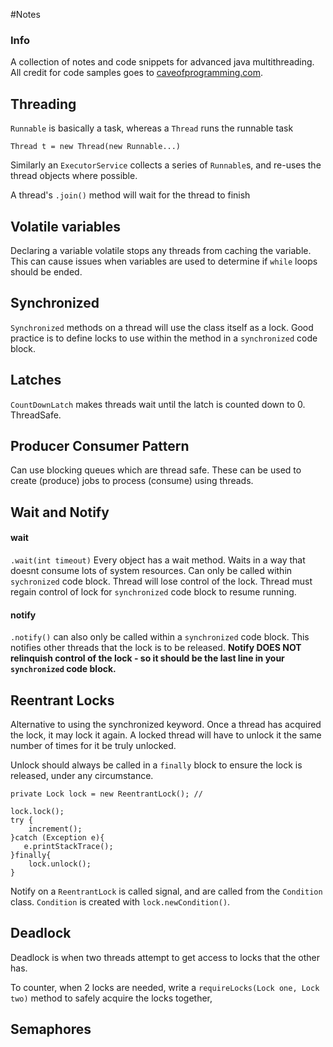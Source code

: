 #Notes

### Info

A collection of notes and code snippets for advanced java multithreading. 
All credit for code samples goes to [caveofprogramming.com](https://caveofprogramming.com/).

## Threading

`Runnable` is basically a task, whereas a `Thread` runs the runnable task

``` 
Thread t = new Thread(new Runnable...)
```

Similarly an `ExecutorService` collects a series of `Runnable`s, and re-uses the thread objects where possible.

A thread's `.join()` method will wait for the thread to finish

## Volatile variables

Declaring a variable volatile stops any threads from caching the variable. 
This can cause issues when variables are used to determine if `while` loops should be ended.

## Synchronized

`Synchronized` methods on a thread will use the class itself as a lock. Good practice is to 
define locks to use within the method in a `synchronized` code block.


## Latches

`CountDownLatch` makes threads wait until the latch is counted down to 0. ThreadSafe.


## Producer Consumer Pattern

Can use blocking queues which are thread safe. These can be used to create (produce) jobs to process (consume) using threads.

## Wait and Notify

#### wait

`.wait(int timeout)` Every object has a wait method. Waits in a way that doesnt consume lots of system 
resources. Can only be called within `sychronized` code block. Thread will lose control of the lock.
Thread must regain control of lock for `synchronized` code block to resume running. 

#### notify

`.notify()` can also only be called within a `synchronized` code block. This notifies other threads 
that the lock is to be released. **Notify DOES NOT relinquish control of the lock - so it should be 
the last line in your `synchronized` code block.**

## Reentrant Locks

Alternative to using the synchronized keyword. Once a thread has acquired the lock, it may lock it again.
A locked thread will have to unlock it the same number of times for it be truly unlocked. 

Unlock should always be called in a `finally` block to ensure the lock is released, under any circumstance.

```
private Lock lock = new ReentrantLock(); //

lock.lock();
try {
    increment();
}catch (Exception e){
   e.printStackTrace();
}finally{
    lock.unlock();
}
```

Notify on a `ReentrantLock` is called signal, and are called from the `Condition` class. `Condition` is created 
with `lock.newCondition()`.

## Deadlock

Deadlock is when two threads attempt to get access to locks that the other has. 

To counter, when 2 locks are needed, write a `requireLocks(Lock one, Lock two)` method to safely acquire the locks
together,

## Semaphores




